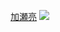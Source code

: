 <a href="https://youpy.jottit.com/%E5%8A%A0%E7%80%AC%E4%BA%AE">加瀬亮</a>
<img src="http://dl.dropbox.com/u/334064/g/09760c53e8c36feee304f688fcfda612.png">


